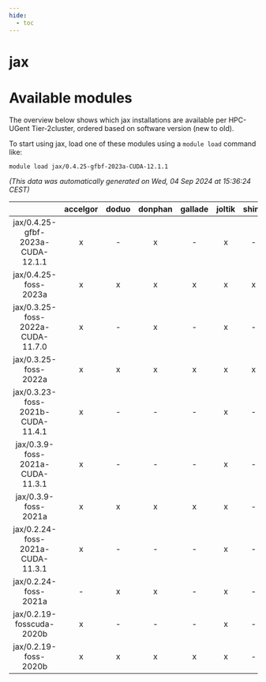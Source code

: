 ```yaml
---
hide:
  - toc
---
```


jax
===

# Available modules


The overview below shows which jax installations are available per HPC-UGent Tier-2cluster, ordered based on software version (new to old).

To start using jax, load one of these modules using a `module load` command like:

```shell
module load jax/0.4.25-gfbf-2023a-CUDA-12.1.1
```

*(This data was automatically generated on Wed, 04 Sep 2024 at 15:36:24 CEST)*  

| |accelgor|doduo|donphan|gallade|joltik|shinx|skitty|
| :---: | :---: | :---: | :---: | :---: | :---: | :---: | :---: |
|jax/0.4.25-gfbf-2023a-CUDA-12.1.1|x|-|x|-|x|-|-|
|jax/0.4.25-foss-2023a|x|x|x|x|x|x|x|
|jax/0.3.25-foss-2022a-CUDA-11.7.0|x|-|x|-|x|-|-|
|jax/0.3.25-foss-2022a|x|x|x|x|x|x|x|
|jax/0.3.23-foss-2021b-CUDA-11.4.1|x|-|-|-|x|-|-|
|jax/0.3.9-foss-2021a-CUDA-11.3.1|x|-|-|-|x|-|-|
|jax/0.3.9-foss-2021a|x|x|x|x|x|-|x|
|jax/0.2.24-foss-2021a-CUDA-11.3.1|x|-|-|-|x|-|-|
|jax/0.2.24-foss-2021a|-|x|x|-|x|-|x|
|jax/0.2.19-fosscuda-2020b|x|-|-|-|x|-|-|
|jax/0.2.19-foss-2020b|x|x|x|x|x|-|x|
